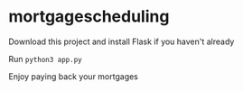 # mortgagescheduling

Download this project and install Flask if you haven't already

Run `python3 app.py` 

Enjoy paying back your mortgages
